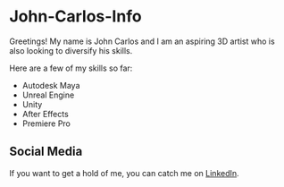 # John-Carlos-Info
Greetings! My name is John Carlos and I am an aspiring 3D artist who is also looking to diversify his skills. 

Here are a few of my skills so far:

* Autodesk Maya
* Unreal Engine
* Unity
* After Effects
* Premiere Pro

## Social Media
If you want to get a hold of me, you can catch me on [LinkedIn](www.linkedin.com/in/jcarlos1428).

